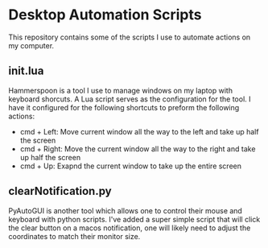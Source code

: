 # Desktop Automation Scripts

This repository contains some of the scripts I use to automate actions on my computer.

## init.lua

Hammerspoon is a tool I use to manage windows on my laptop with keyboard shorcuts. A Lua script serves as the configuration for the tool. I have it configured for the following shortcuts to preform the following actions:

- cmd + Left: Move current window all the way to the left and take up half the screen
- cmd + Right: Move the current window all the way to the right and take up half the screen
- cmd + Up: Exapnd the current window to take up the entire screen

## clearNotification.py

PyAutoGUI is another tool which allows one to control their mouse and keyboard with python scripts. I've added a super simple script that will click the clear button on a macos notification, one will likely need to adjust the coordinates to match their monitor size.

